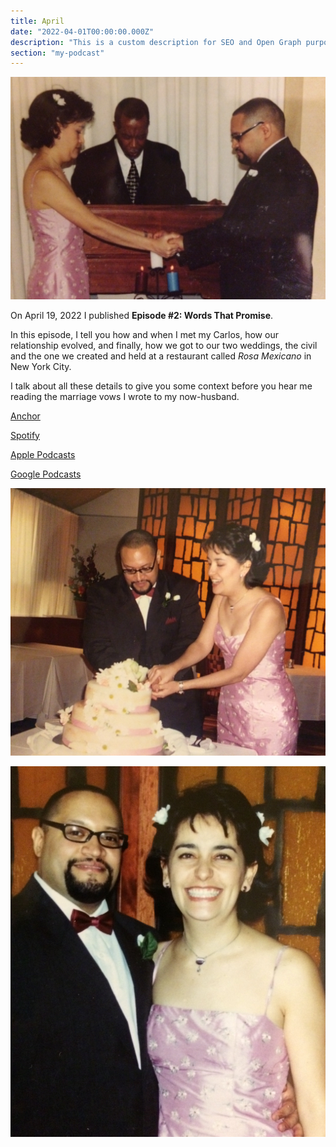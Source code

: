 ```yaml
---
title: April
date: "2022-04-01T00:00:00.000Z"
description: "This is a custom description for SEO and Open Graph purposes, rather than the default generated excerpt. Simply add a description field to the frontmatter."
section: "my-podcast"
---
```


![Wedding](../images/apr22-1.jpg)

On April 19, 2022 I published **Episode #2: Words That Promise**.

In this episode, I tell you how and when I met my Carlos, how our relationship evolved, and finally, how we got to our two weddings, the civil and the one we created and held at a restaurant called *Rosa Mexicano* in New York City.

I talk about all these details to give you some context before you hear me reading the marriage vows I wrote to my now-husband.

[Anchor](https://anchor.fm/lucia-cardenas/episodes/Episode-2---Words-That-Promise-e1hcv8n)

[Spotify](https://open.spotify.com/episode/3Nl22ZtQh4mle1BRXIPzMB?si=4P2lKG9RQLSq4usNtGMQtA)

[Apple Podcasts](https://podcasts.apple.com/mx/podcast/episode-2-words-that-promise/id1608798314?i=1000558069844)

[Google Podcasts](https://podcasts.google.com/feed/aHR0cHM6Ly9hbmNob3IuZm0vcy80MWRmNzY3Yy9wb2RjYXN0L3Jzcw/episode/NzBkZTFmMWYtZWJhZS00MGNjLTg3OTktNDZmNDMzNGZhMmY0?sa=X&ved=0CAUQkfYCahcKEwi47J-Ozbn3AhUAAAAAHQAAAAAQCg)

![Wedding](../images/apr22-2.jpg)

![Wedding](../images/apr22-3.jpg)
